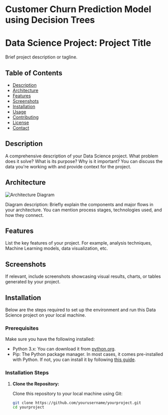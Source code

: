 # Customer Churn Prediction Model using Decision Trees
# Data Science Project: Project Title

Brief project description or tagline.

## Table of Contents

- [Description](#description)
- [Architecture](#architecture)
- [Features](#features)
- [Screenshots](#screenshots)
- [Installation](#installation)
- [Usage](#usage)
- [Contributing](#contributing)
- [License](#license)
- [Contact](#contact)

## Description

A comprehensive description of your Data Science project. What problem does it solve? What is its purpose? Why is it important? You can discuss the data you're working with and provide context for the project.

## Architecture

![Architecture Diagram](path/to/your/diagram.png)

Diagram description: Briefly explain the components and major flows in your architecture. You can mention process stages, technologies used, and how they connect.

## Features

List the key features of your project. For example, analysis techniques, Machine Learning models, data visualization, etc.

## Screenshots

If relevant, include screenshots showcasing visual results, charts, or tables generated by your project.

## Installation

Below are the steps required to set up the environment and run this Data Science project on your local machine.

### Prerequisites

Make sure you have the following installed:

- Python 3.x: You can download it from [python.org](https://www.python.org/downloads/).
- Pip: The Python package manager. In most cases, it comes pre-installed with Python. If not, you can install it by following [this guide](https://pip.pypa.io/en/stable/installing/).

### Installation Steps

1. **Clone the Repository:**

   Clone this repository to your local machine using Git:

   ```bash
   git clone https://github.com/yourusername/yourproject.git
   cd yourproject
